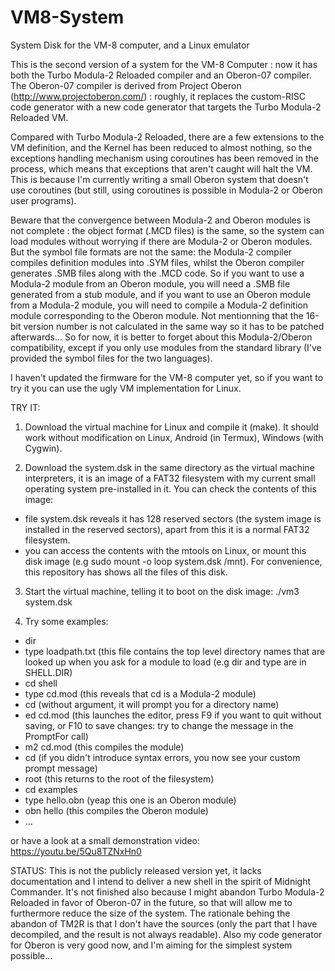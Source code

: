 # VM8-System
System Disk for the VM-8 computer, and a Linux emulator

This is the second version of a system for the VM-8 Computer : now it has both the Turbo Modula-2 Reloaded compiler and an Oberon-07 compiler.
The Oberon-07 compiler is derived from Project Oberon (http://www.projectoberon.com/) : roughly, it replaces the custom-RISC code generator with a new code generator that targets the Turbo Modula-2 Reloaded VM.

Compared with Turbo Modula-2 Reloaded, there are a few extensions to the VM definition, and the Kernel has been reduced to almost nothing, so the exceptions handling mechanism using coroutines has been removed in the process, which means that exceptions that aren't caught will halt the VM. This is because I'm currently writing a small Oberon system that doesn't use coroutines (but still, using coroutines is possible in Modula-2 or Oberon user programs).

Beware that the convergence between Modula-2 and Oberon modules is not complete : the object format (.MCD files) is the same, so the system can load modules without worrying if there are Modula-2 or Oberon modules. But the symbol file formats are not the same: the Modula-2 compiler compiles definition modules into .SYM files, whilst the Oberon compiler generates .SMB files along with the .MCD code. So if you want to use a Modula-2 module from an Oberon module, you will need a .SMB file generated from a stub module, and if you want to use an Oberon module from a Modula-2 module, you will need to compile a Modula-2 definition module corresponding to the Oberon module. Not mentionning that the 16-bit version number is not calculated in the same way so it has to be patched afterwards... So for now, it is better to forget about this Modula-2/Oberon compatibility, except if you only use modules from the standard library (I've provided the symbol files for the two languages).

I haven't updated the firmware for the VM-8 computer yet, so if you want to try it you can use the ugly VM implementation for Linux.

TRY IT:

1. Download the virtual machine for Linux and compile it (make). It should work without modification on Linux, Android (in Termux), Windows (with Cygwin).

2. Download the system.dsk in the same directory as the virtual machine interpreters, it is an image of a FAT32 filesystem with my current small operating system pre-installed in it. You can check the contents of this image:

- file system.dsk reveals it has 128 reserved sectors (the system image is installed in the reserved sectors), apart from this it is a normal FAT32 filesystem.
- you can access the contents with the mtools on Linux, or mount this disk image (e.g sudo mount -o loop system.dsk /mnt). For convenience, this repository has shows all the files of this disk.

3. Start the virtual machine, telling it to boot on the disk image:
./vm3 system.dsk

4. Try some examples:
- dir
- type loadpath.txt  (this file contains the top level directory names that are looked up when you ask for a module to load (e.g dir and type are in SHELL.DIR)
- cd shell
- type cd.mod (this reveals that cd is a Modula-2 module)
- cd (without argument, it will prompt you for a directory name)
- ed cd.mod (this launches the editor, press F9 if you want to quit without saving, or F10 to save changes: try to change the message in the PromptFor call)
- m2 cd.mod (this compiles the module)
- cd (if you didn't introduce syntax errors, you now see your custom prompt message)
- root (this returns to the root of the filesystem)
- cd examples
- type hello.obn (yeap this one is an Oberon module)
- obn hello (this compiles the Oberon module)
- ...

or have a look at a small demonstration video: https://youtu.be/5Qu8TZNxHn0

STATUS:
This is not the publicly released version yet, it lacks documentation and I intend to deliver a new shell in the spirit of Midnight Commander.
It's not finished also because I might abandon Turbo Modula-2 Reloaded in favor of Oberon-07 in the future, so that will allow me to furthermore reduce the size of the system. The rationale behing the abandon of TM2R is that I don't have the sources (only the part that I have decompiled, and the result is not always readable). Also my code generator for Oberon is very good now, and I'm aiming for the simplest system possible...
